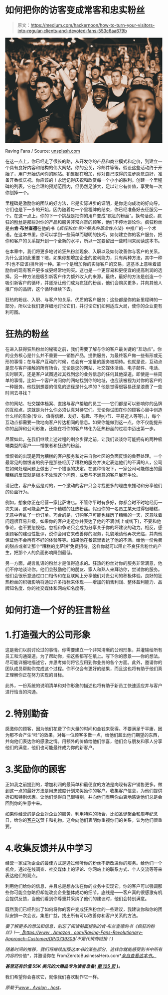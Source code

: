 # 如何把你的访客变成常客和忠实粉丝

> 原文：<https://medium.com/hackernoon/how-to-turn-your-visitors-into-regular-clients-and-devoted-fans-553c6aa679b>

![](img/8707f28253e3f0a756253c4df7bd9517.png)

Raving Fans / Source: [unsplash.com](https://unsplash.com/photos/nPz8akkUmDI)

在这一点上，你已经走了很长的路，从开发你的产品和商业模式和定价，到建立一个具有良好内容和结构的伟大网站，你的公关，冷邮件等等。假设这些活动终于开始了，用户开始访问你的网站。销售额在增加，你对自己取得的进步感觉良好，准备开香槟庆祝。你应该的！永远记得庆祝和欣赏每一个小小的胜利。创建一个里程碑的列表，它在合理的预期范围内，但仍然足够大，足以让它有价值，享受每一次你划掉一个。

里程碑是激励你的团队的好方法，它是实际进步的证明，是你走向成功的好向导。它们也是下一步的开始，因为随着每一个里程碑的结束，你已经准备好去征服另一个。在这一点上，你的下一个挑战是把你的用户变成“疯狂的粉丝”。换句话说，疯狂的[粉丝](https://hackernoon.com/tagged/fans)是那些对你的产品和服务非常兴奋的顾客，他们不停地谈论你。疯狂粉丝是由**肯·布兰查德**在他的书《*疯狂粉丝:客户服务的革命性方法*》中推广的一个术语。在这本书里，你可以学到一些简单而聪明的技巧，如何建立你的客户服务，把你和客户的关系提升到一个全新的水平，所以一定要留出一些时间来阅读这本书。

在本章中，我们将更多地讨论狂热粉丝现象、入职以及如何改善你与客户的关系。为什么这如此重要？嗯，如果你想增加企业的盈利能力，只有两种方法，其中一种不(也不应该)排斥另一种。第一个是增加你的实际客户的交易，这基本上意味着鼓励你的现有客户更多或更经常地购买。这也是一个更容易和更便宜的提高利润的选择。另一种方法是吸引新客户作为额外收入的来源。最终，最好的方法是创造一个吸引新客户的循环，并逐渐让他们成为疯狂的粉丝，他们会购买更多，并向其他人推广你的品牌，这个循环继续下去。

狂热的粉丝、入职、与客户的关系、优质的客户服务；这些都是你的新里程碑的一部分，所以让我们更详细地讨论它们，并讨论它们如何适应大局，使你的企业更有利可图。

# 狂热的粉丝

在进入获得狂热粉丝的秘密之前，我们需要了解与你的客户最关键的“互动点”。你的业务核心是什么并不重要——销售产品，提供服务，为最终客户做一些有形或无形的事情；在与客户互动的时候，总会有一定量的服务被期待。也就是说，互动点是您与客户接触的所有场合，无论是您的网站、社交媒体活动、电子邮件、电话、实时聊天，还是客户试图通过其找到您的业务信息的任何其他渠道。即使是一些简单的事情，比如一个客户访问你的网站找到你的地址，也应该被视为对你的客户的一种服务。他找到想要的信息的途径是什么样的？他是觉得很容易还是浪费了一些时间去寻找？

你的网站、社交媒体档案、直接与客户接触的员工——它们都是可以影响你的品牌的互动点，这就是为什么你必须认真对待它们。无论你试图在你的顾客心目中创造什么样的形象(专业、值得信赖、友好、有趣、不拘小节、平易近人等等)。)，每个互动点都需要一致地向客户传达相同的信息。如果你能做到这一点，你不仅能提升你的品牌和公司形象，还能在将你的客户转化为狂热粉丝的过程中迈出第一步。

尽管如此，在我们继续上述过程的剩余步骤之前，让我们谈谈你可能拥有的两种极端类型的客户——憎恨者和狂热的粉丝。

憎恨者的出现是因为糟糕的客户服务和对来自你社区的负面反馈的鲁莽处理。一个最常见的憎恨者的例子是那些经历了糟糕的服务并决定表达他们的不满的人，公司在如何处理问题上做出了一个错误的决定。在这种情况下，一家公司可能做出的最糟糕的反应就是根本不处理这个问题，或者与不满意的客户展开争论。

请记住，客户永远是对的，一个激动的客户只会寻找更多的理由来推动和分享他们的负面行为。

例如，想象你正在经营一家比萨饼店。不管你平时有多好，你都会时不时地经历一次失误，这可能会产生一个糟糕的狂热粉丝。假设你的一名员工某天过得很糟糕，无意中弄乱了一份订单。巧合的是，订购客户可能也经历了糟糕的一天，这意味着问题很容易升级。如果你的客户走近你并表达了他的不满(线上或线下)，不要和他争论，也不要忽视他。忽视和争论只会成为分享关于你的坏建议的动力。相反，感谢顾客的建设性批评，说你会用它来改善你的服务，礼貌地请他再次光临，并向他保证他不会再有不好的体验等等。如果他在餐馆里表达了他的不满，给他一份免费的甜点或者让那个“糟糕的比萨饼”免费招待。这样你就可以阻止不良狂言粉丝的产生，把那个人的负面影响降到最低。

另一方面，胡言乱语的粉丝才是值得追求的。狂热的粉丝对你的服务非常满意，他们不停地谈论你。他们会鼓励他们的朋友、家人和熟人来拜访你，尝试你的服务。他们会很乐意通过口口相传和在互联网上分享他们对贵公司的积极体验。良好的狂热粉丝的积极影响将通过许多指标来体现——增加的销售利润、整体盈利能力、品牌知名度、你的社交媒体和网站知名度等。

# 如何打造一个好的狂言粉丝

# 1.打造强大的公司形象

这是我们以前讨论过的事情。你需要建立一个非常清晰的公司形象，并灌输给所有员工和沟通渠道。为了帮助你，把这些都写在纸上。写下你的愿景——你的想法。尽可能详细地描述它，并思考如何将它应用到你业务的各个方面。此外，邀请你的团队成员帮助你完成这个过程。你不仅会有更好的结果，而且这也将有助于他们真正理解你正在努力实现的目标。

此外，一份系统的说明清单和对你形象的描述也将有助于新员工快速适应并与客户进行恰当的沟通。

# 2.特别勤奋

感激你的顾客，因为他们花费了你大量的时间和金钱来获得。不要满足于平庸，因为那不会产生“哇”的效果。对每一位顾客多做一点，给他们超出他们期望的东西，并向他们表达你的感激之情。用额外的价值给他们惊喜，他们会与朋友和家人分享他们的满意，他们也可能最终成为你的新客户。

# 3.奖励你的顾客

正如我之前提到的，增加利润的最简单和最便宜的方法是向现有客户销售更多。做到这一点的最好方法是用忠诚度计划来奖励你的客户。收集客户信息，为他们提供折扣和特别优惠。让他们觉得自己很特别，并向他们表明你由衷地感谢他们总是会回到你的生意中来。

如果你经营的是企业对企业的服务，利用特殊的场合，比如圣诞聚会和周年纪念日，给你的[客户](https://hackernoon.com/tagged/clients)送贺卡和礼物。这会向他们表明你重视你们的关系，认为他们很重要。

# 4.收集反馈并从中学习

经营一家成功企业的最佳方式是通过倾听你的粉丝不断改进你的服务。给他们一个机会，通过在线调查、社交媒体上的评论、你网站上的联系方式、个人交流等等来表达他们的观点。

利用他们给你的信息，并且总是想办法在你的业务中实现它。你的客户可以强调那些你可能会忽略但却能改变企业整体成功的细节。底线是——客户真的很感激有机会提供反馈，当他们看到你尊重并采纳了他们的建议时，他们会特别满意。

既然我们已经列出了如何将你的客户变成狂热粉丝的一些建议，我建议你和你的团队安排一次会议，集思广益，找出所有可以改善你和客户关系的方法。

*要了解更多的想法和信息，别忘了阅读前面提到的肯·布兰查德的书《疯狂的粉丝》!—*[*【https://www . Amazon . com/Raving-Fans-Revolutionary-Approach-Customer/DP/0739309*](https://www.amazon.com/Raving-Fans-Revolutionary-Approach-Customer/dp/0739309)*(不是代销商链接！)*

*随着时间的推移，我们将继续出版这本书的某些部分，这样你就能感受到书中所有内容的*价值*，并邀请你在 FromZerotoBusinessHero.com*[*亲自查看这本书。*](https://fromzerotobusinesshero.com/)

***甚至还有价值 55K 美元的大赠品专为读者准备(*** [***第 125 页***](https://fromzerotobusinesshero.com/) ***)。***

我们希望你会喜欢它，就像我们喜欢制作它一样。

*原载于*[*www . Avalon . host*](https://www.avalon.host/blog/how-to-turn-your-visitors-into-regular-clients-and-devoted-fans/)*。*